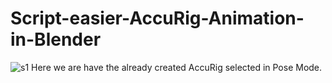 # Script-easier-AccuRig-Animation-in-Blender

![s1](https://github.com/StreamedMultiversalPrivacy/Script-easier-AccuRig-Animation-in-Blender/assets/143398299/a511e779-c7cd-4262-9977-e68cb53d93db)
Here we are have the already created AccuRig selected in Pose Mode.
